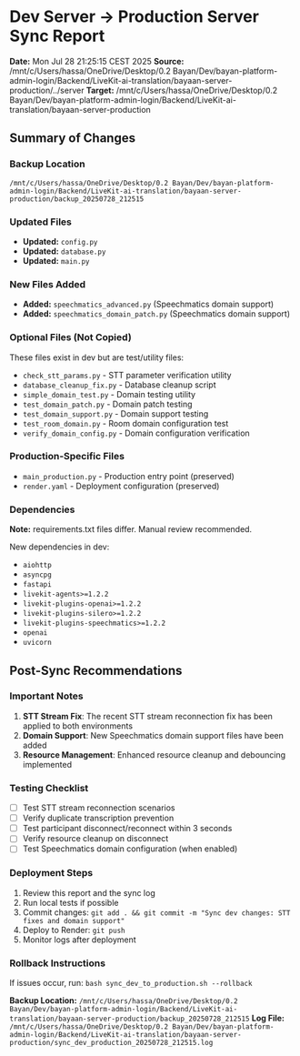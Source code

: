 # Dev Server → Production Server Sync Report

**Date:** Mon Jul 28 21:25:15 CEST 2025
**Source:** /mnt/c/Users/hassa/OneDrive/Desktop/0.2 Bayan/Dev/bayan-platform-admin-login/Backend/LiveKit-ai-translation/bayaan-server-production/../server
**Target:** /mnt/c/Users/hassa/OneDrive/Desktop/0.2 Bayan/Dev/bayan-platform-admin-login/Backend/LiveKit-ai-translation/bayaan-server-production

## Summary of Changes

### Backup Location

`/mnt/c/Users/hassa/OneDrive/Desktop/0.2 Bayan/Dev/bayan-platform-admin-login/Backend/LiveKit-ai-translation/bayaan-server-production/backup_20250728_212515`

### Updated Files

- **Updated:** `config.py`
- **Updated:** `database.py`
- **Updated:** `main.py`

### New Files Added

- **Added:** `speechmatics_advanced.py` (Speechmatics domain support)
- **Added:** `speechmatics_domain_patch.py` (Speechmatics domain support)

### Optional Files (Not Copied)

These files exist in dev but are test/utility files:

- `check_stt_params.py` - STT parameter verification utility
- `database_cleanup_fix.py` - Database cleanup script
- `simple_domain_test.py` - Domain testing utility
- `test_domain_patch.py` - Domain patch testing
- `test_domain_support.py` - Domain support testing
- `test_room_domain.py` - Room domain configuration test
- `verify_domain_config.py` - Domain configuration verification

### Production-Specific Files

- `main_production.py` - Production entry point (preserved)
- `render.yaml` - Deployment configuration (preserved)

### Dependencies

**Note:** requirements.txt files differ. Manual review recommended.

New dependencies in dev:

- `aiohttp
`
- `asyncpg`
- `fastapi
`
- `livekit-agents>=1.2.2
`
- `livekit-plugins-openai>=1.2.2
`
- `livekit-plugins-silero>=1.2.2
`
- `livekit-plugins-speechmatics>=1.2.2
`
- `openai
`
- `uvicorn
`

## Post-Sync Recommendations

### Important Notes

1. **STT Stream Fix**: The recent STT stream reconnection fix has been applied to both environments
2. **Domain Support**: New Speechmatics domain support files have been added
3. **Resource Management**: Enhanced resource cleanup and debouncing implemented

### Testing Checklist

- [ ] Test STT stream reconnection scenarios
- [ ] Verify duplicate transcription prevention
- [ ] Test participant disconnect/reconnect within 3 seconds
- [ ] Verify resource cleanup on disconnect
- [ ] Test Speechmatics domain configuration (when enabled)

### Deployment Steps

1. Review this report and the sync log
2. Run local tests if possible
3. Commit changes: `git add . && git commit -m "Sync dev changes: STT fixes and domain support"`
4. Deploy to Render: `git push`
5. Monitor logs after deployment

### Rollback Instructions

If issues occur, run: `bash sync_dev_to_production.sh --rollback`

**Backup Location:** `/mnt/c/Users/hassa/OneDrive/Desktop/0.2 Bayan/Dev/bayan-platform-admin-login/Backend/LiveKit-ai-translation/bayaan-server-production/backup_20250728_212515`
**Log File:** `/mnt/c/Users/hassa/OneDrive/Desktop/0.2 Bayan/Dev/bayan-platform-admin-login/Backend/LiveKit-ai-translation/bayaan-server-production/sync_dev_production_20250728_212515.log`
